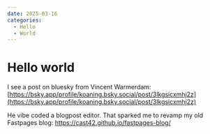 ```yaml
---
date: 2025-03-16 
categories:
  - Hello
  - World
---
```


# Hello world

I see a post on bluesky from Vincent Warmerdam:
[https://bsky.app/profile/koaning.bsky.social/post/3lkgsicxmhj2z](https://bsky.app/profile/koaning.bsky.social/post/3lkgsicxmhj2z)

He vibe coded a blogpost editor. That sparked me to revamp my old Fastpages blog: <https://cast42.github.io/fastpages-blog/>

<!-- more -->
